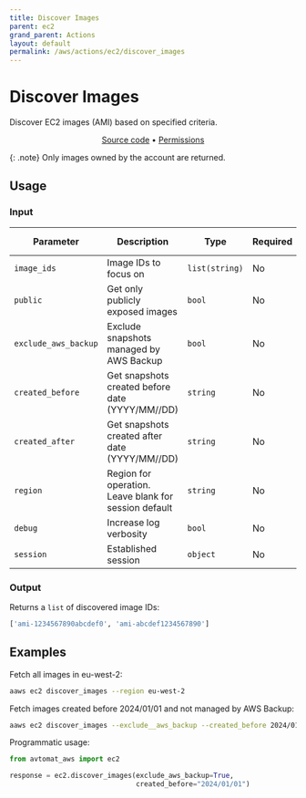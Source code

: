 ```yaml
---
title: Discover Images
parent: ec2
grand_parent: Actions
layout: default
permalink: /aws/actions/ec2/discover_images
---
```


# Discover Images

Discover EC2 images (AMI) based on specified criteria.

<p align="center">
   <a href="https://github.com/avtomat-hub/avtomat-aws/tree/main/avtomat_aws/ec2/discover_images.py">Source code</a> •
   <a href="/aws/permissions/ec2/discover_images">Permissions</a>
</p>

{: .note}
Only images owned by the account are returned.

## Usage

### Input

| Parameter            | Description                                           | Type           | Required | Default Value   |
|----------------------|-------------------------------------------------------|----------------|----------|-----------------|
| `image_ids`          | Image IDs to focus on                                 | `list(string)` | No       | All images      |
| `public`             | Get only publicly exposed images                      | `bool`         | No       | False           |
| `exclude_aws_backup` | Exclude snapshots managed by AWS Backup               | `bool`         | No       | False           |
| `created_before`     | Get snapshots created before date (YYYY/MM//DD)       | `string`       | No       | None            |
| `created_after`      | Get snapshots created after date (YYYY/MM//DD)        | `string`       | No       | None            |
| `region`             | Region for operation. Leave blank for session default | `string`       | No       | Session Default |
| `debug`              | Increase log verbosity                                | `bool`         | No       | False           |
| `session`            | Established session                                   | `object`       | No       | None            |

### Output

Returns a `list` of discovered image IDs:

```python
['ami-1234567890abcdef0', 'ami-abcdef1234567890']
```

## Examples

Fetch all images in eu-west-2:

```bash
aaws ec2 discover_images --region eu-west-2
```

Fetch images created before 2024/01/01 and not managed by AWS Backup:

```bash
aaws ec2 discover_images --exclude__aws_backup --created_before 2024/01/01
```

Programmatic usage:

```python
from avtomat_aws import ec2

response = ec2.discover_images(exclude_aws_backup=True,
                               created_before="2024/01/01")
```
